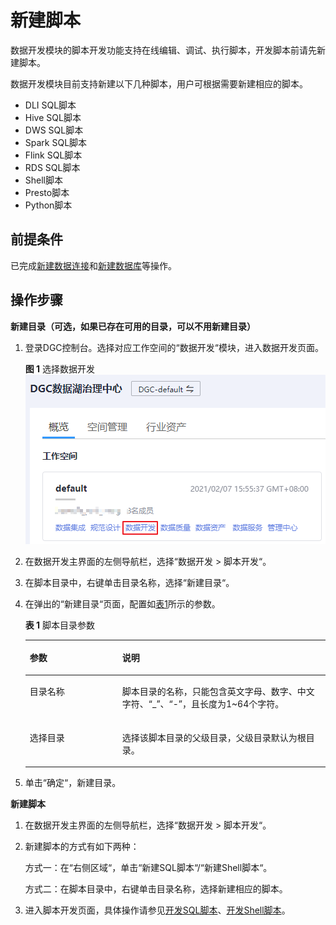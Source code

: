 # 新建脚本<a name="dgc_01_0423"></a>

数据开发模块的脚本开发功能支持在线编辑、调试、执行脚本，开发脚本前请先新建脚本。

数据开发模块目前支持新建以下几种脚本，用户可根据需要新建相应的脚本。

-   DLI SQL脚本
-   Hive SQL脚本
-   DWS SQL脚本
-   Spark SQL脚本
-   Flink SQL脚本
-   RDS SQL脚本
-   Shell脚本
-   Presto脚本
-   Python脚本

## 前提条件<a name="zh-cn_topic_0104967364_section6802105051414"></a>

已完成[新建数据连接](新建数据连接.md)和[新建数据库](新建数据库.md)等操作。

## 操作步骤<a name="zh-cn_topic_0104967364_section5424175515131"></a>

**新建目录（可选，如果已存在可用的目录，可以不用新建目录）**

1.  登录DGC控制台。选择对应工作空间的“数据开发“模块，进入数据开发页面。

    **图 1**  选择数据开发<a name="fig746051541519"></a>  
    ![](figures/选择数据开发.png "选择数据开发")

2.  在数据开发主界面的左侧导航栏，选择“数据开发  \>  脚本开发“。
3.  在脚本目录中，右键单击目录名称，选择“新建目录“。
4.  在弹出的“新建目录“页面，配置如[表1](#zh-cn_topic_0104967364_table198901741223)所示的参数。

    **表 1**  脚本目录参数

    <a name="zh-cn_topic_0104967364_table198901741223"></a>
    <table><thead align="left"><tr id="zh-cn_topic_0104967364_row78906419215"><th class="cellrowborder" valign="top" width="30.830000000000002%" id="mcps1.2.3.1.1"><p id="zh-cn_topic_0104967364_p289017411213"><a name="zh-cn_topic_0104967364_p289017411213"></a><a name="zh-cn_topic_0104967364_p289017411213"></a>参数</p>
    </th>
    <th class="cellrowborder" valign="top" width="69.17%" id="mcps1.2.3.1.2"><p id="zh-cn_topic_0104967364_p989064120217"><a name="zh-cn_topic_0104967364_p989064120217"></a><a name="zh-cn_topic_0104967364_p989064120217"></a>说明</p>
    </th>
    </tr>
    </thead>
    <tbody><tr id="zh-cn_topic_0104967364_row2890941923"><td class="cellrowborder" valign="top" width="30.830000000000002%" headers="mcps1.2.3.1.1 "><p id="zh-cn_topic_0104967364_p208900411527"><a name="zh-cn_topic_0104967364_p208900411527"></a><a name="zh-cn_topic_0104967364_p208900411527"></a>目录名称</p>
    </td>
    <td class="cellrowborder" valign="top" width="69.17%" headers="mcps1.2.3.1.2 "><p id="zh-cn_topic_0104967364_p139064411625"><a name="zh-cn_topic_0104967364_p139064411625"></a><a name="zh-cn_topic_0104967364_p139064411625"></a>脚本目录的名称，只能包含英文字母、数字、中文字符、<span class="parmvalue" id="zh-cn_topic_0104967364_parmvalue1090674111212"><a name="zh-cn_topic_0104967364_parmvalue1090674111212"></a><a name="zh-cn_topic_0104967364_parmvalue1090674111212"></a>“_”</span>、<span class="parmvalue" id="zh-cn_topic_0104967364_parmvalue490610411421"><a name="zh-cn_topic_0104967364_parmvalue490610411421"></a><a name="zh-cn_topic_0104967364_parmvalue490610411421"></a>“-”</span>，且长度为1~64个字符。</p>
    </td>
    </tr>
    <tr id="zh-cn_topic_0104967364_row169062418212"><td class="cellrowborder" valign="top" width="30.830000000000002%" headers="mcps1.2.3.1.1 "><p id="zh-cn_topic_0104967364_p1906341323"><a name="zh-cn_topic_0104967364_p1906341323"></a><a name="zh-cn_topic_0104967364_p1906341323"></a>选择目录</p>
    </td>
    <td class="cellrowborder" valign="top" width="69.17%" headers="mcps1.2.3.1.2 "><p id="zh-cn_topic_0104967364_p19906134116216"><a name="zh-cn_topic_0104967364_p19906134116216"></a><a name="zh-cn_topic_0104967364_p19906134116216"></a>选择该脚本目录的父级目录，父级目录默认为根目录。</p>
    </td>
    </tr>
    </tbody>
    </table>

5.  单击“确定“，新建目录。

**新建脚本**

1.  在数据开发主界面的左侧导航栏，选择“数据开发  \>  脚本开发“。
2.  新建脚本的方式有如下两种：

    方式一：在“右侧区域“，单击“新建SQL脚本“/“新建Shell脚本“。

    方式二：在脚本目录中，右键单击目录名称，选择新建相应的脚本。

3.  进入脚本开发页面，具体操作请参见[开发SQL脚本](开发SQL脚本.md)、[开发Shell脚本](开发Shell脚本.md)。

